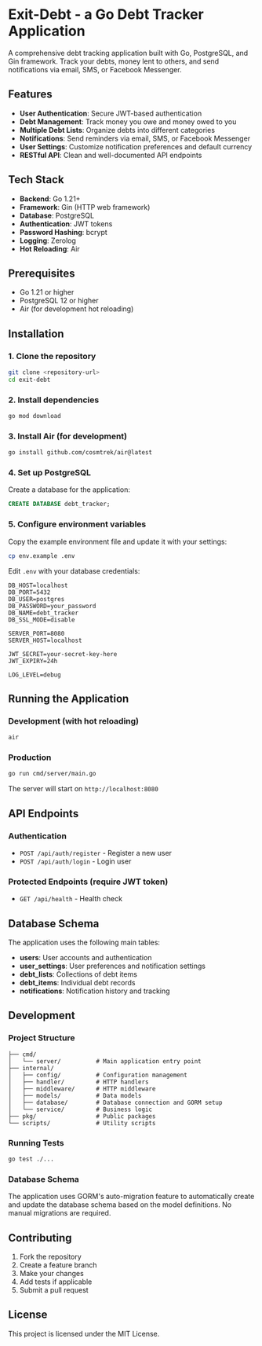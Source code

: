 # Exit-Debt - a Go Debt Tracker Application

A comprehensive debt tracking application built with Go, PostgreSQL, and Gin framework. Track your debts, money lent to others, and send notifications via email, SMS, or Facebook Messenger.

## Features

- **User Authentication**: Secure JWT-based authentication
- **Debt Management**: Track money you owe and money owed to you
- **Multiple Debt Lists**: Organize debts into different categories
- **Notifications**: Send reminders via email, SMS, or Facebook Messenger
- **User Settings**: Customize notification preferences and default currency
- **RESTful API**: Clean and well-documented API endpoints

## Tech Stack

- **Backend**: Go 1.21+
- **Framework**: Gin (HTTP web framework)
- **Database**: PostgreSQL
- **Authentication**: JWT tokens
- **Password Hashing**: bcrypt
- **Logging**: Zerolog
- **Hot Reloading**: Air

## Prerequisites

- Go 1.21 or higher
- PostgreSQL 12 or higher
- Air (for development hot reloading)

## Installation

### 1. Clone the repository

```bash
git clone <repository-url>
cd exit-debt
```

### 2. Install dependencies

```bash
go mod download
```

### 3. Install Air (for development)

```bash
go install github.com/cosmtrek/air@latest
```

### 4. Set up PostgreSQL

Create a database for the application:

```sql
CREATE DATABASE debt_tracker;
```

### 5. Configure environment variables

Copy the example environment file and update it with your settings:

```bash
cp env.example .env
```

Edit `.env` with your database credentials:

```env
DB_HOST=localhost
DB_PORT=5432
DB_USER=postgres
DB_PASSWORD=your_password
DB_NAME=debt_tracker
DB_SSL_MODE=disable

SERVER_PORT=8080
SERVER_HOST=localhost

JWT_SECRET=your-secret-key-here
JWT_EXPIRY=24h

LOG_LEVEL=debug
```

## Running the Application

### Development (with hot reloading)

```bash
air
```

### Production

```bash
go run cmd/server/main.go
```

The server will start on `http://localhost:8080`

## API Endpoints

### Authentication

- `POST /api/auth/register` - Register a new user
- `POST /api/auth/login` - Login user

### Protected Endpoints (require JWT token)

- `GET /api/health` - Health check

## Database Schema

The application uses the following main tables:

- **users**: User accounts and authentication
- **user_settings**: User preferences and notification settings
- **debt_lists**: Collections of debt items
- **debt_items**: Individual debt records
- **notifications**: Notification history and tracking

## Development

### Project Structure

```
├── cmd/
│   └── server/          # Main application entry point
├── internal/
│   ├── config/          # Configuration management
│   ├── handler/         # HTTP handlers
│   ├── middleware/      # HTTP middleware
│   ├── models/          # Data models
│   ├── database/        # Database connection and GORM setup
│   └── service/         # Business logic
├── pkg/                 # Public packages
└── scripts/             # Utility scripts
```

### Running Tests

```bash
go test ./...
```

### Database Schema

The application uses GORM's auto-migration feature to automatically create and update the database schema based on the model definitions. No manual migrations are required.

## Contributing

1. Fork the repository
2. Create a feature branch
3. Make your changes
4. Add tests if applicable
5. Submit a pull request

## License

This project is licensed under the MIT License.
